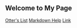 ## Welcome to My Page

[Otter's List](hunternick87.github.io/otter)
[Markdown Help](hunternick87.github.io/markdown)
[Link](url)
